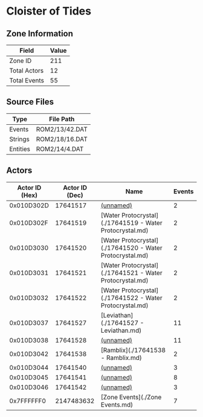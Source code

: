 # Cloister of Tides

## Zone Information

| Field        |   Value |
|--------------|---------|
| Zone ID      |     211 |
| Total Actors |      12 |
| Total Events |      55 |

## Source Files

| Type     | File Path      |
|----------|----------------|
| Events   | ROM2/13/42.DAT |
| Strings  | ROM2/18/16.DAT |
| Entities | ROM2/14/4.DAT  |

## Actors

| Actor ID (Hex)   |   Actor ID (Dec) | Name                                                     |   Events |
|------------------|------------------|----------------------------------------------------------|----------|
| 0x010D302D       |         17641517 | [(unnamed)](./17641517.md)                               |        2 |
| 0x010D302F       |         17641519 | [Water Protocrystal](./17641519 - Water Protocrystal.md) |        2 |
| 0x010D3030       |         17641520 | [Water Protocrystal](./17641520 - Water Protocrystal.md) |        2 |
| 0x010D3031       |         17641521 | [Water Protocrystal](./17641521 - Water Protocrystal.md) |        2 |
| 0x010D3032       |         17641522 | [Water Protocrystal](./17641522 - Water Protocrystal.md) |        2 |
| 0x010D3037       |         17641527 | [Leviathan](./17641527 - Leviathan.md)                   |       11 |
| 0x010D3038       |         17641528 | [(unnamed)](./17641528.md)                               |       11 |
| 0x010D3042       |         17641538 | [Ramblix](./17641538 - Ramblix.md)                       |        2 |
| 0x010D3044       |         17641540 | [(unnamed)](./17641540.md)                               |        3 |
| 0x010D3045       |         17641541 | [(unnamed)](./17641541.md)                               |        8 |
| 0x010D3046       |         17641542 | [(unnamed)](./17641542.md)                               |        3 |
| 0x7FFFFFF0       |       2147483632 | [Zone Events](./Zone Events.md)                          |        7 |